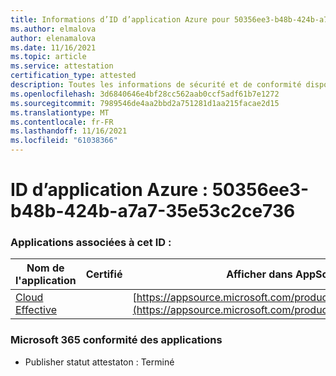 ```yaml
---
title: Informations d’ID d’application Azure pour 50356ee3-b48b-424b-a7a7-35e53c2ce736
ms.author: elmalova
author: elenamalova
ms.date: 11/16/2021
ms.topic: article
ms.service: attestation
certification_type: attested
description: Toutes les informations de sécurité et de conformité disponibles pour 50356ee3-b48b-424b-a7a7-35e53c2ce736.
ms.openlocfilehash: 3d6840646e4bf28cc562aab0ccf5adf61b7e1272
ms.sourcegitcommit: 7989546de4aa2bbd2a751281d1aa215facae2d15
ms.translationtype: MT
ms.contentlocale: fr-FR
ms.lasthandoff: 11/16/2021
ms.locfileid: "61038366"
---
```

# <a name="azure-app-id-50356ee3-b48b-424b-a7a7-35e53c2ce736"></a>ID d’application Azure : 50356ee3-b48b-424b-a7a7-35e53c2ce736


### <a name="apps-associated-with-this-id"></a>Applications associées à cet ID :
| **Nom de l'application** | **Certifié** | **Afficher dans AppSource** |
|--------------|---------------|-----------------------|
| [Cloud Effective](https://docs.microsoft.com/microsoft-365-app-certification/forward/WA200002408) |  | [https://appsource.microsoft.com/product/office/WA200002408](https://appsource.microsoft.com/product/office/WA200002408) |

### <a name="microsoft-365-app-compliance-status"></a>Microsoft 365 conformité des applications
- Publisher statut attestaton : Terminé
